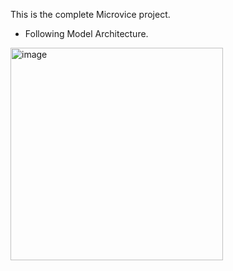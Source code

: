 This is the complete Microvice project.
- Following Model Architecture.
<img width="340" alt="image" src="https://user-images.githubusercontent.com/46451477/212091407-b279aa7c-3ed0-4c54-9241-7fc2d435117d.png">

